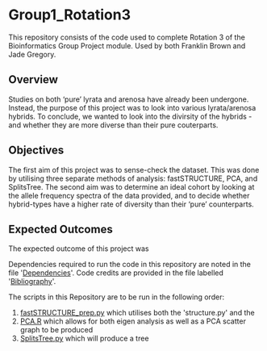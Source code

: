 # Group1_Rotation3
This repository consists of the code used to complete Rotation 3 of the Bioinformatics Group Project module. Used by both Franklin Brown and Jade Gregory.

## Overview
Studies on both ‘pure’ lyrata and arenosa have already been undergone. Instead, the purpose of this project was to look into various lyrata/arenosa hybrids. To conclude, we wanted to look into the divirsity of the hybrids - and whether they are more diverse than their pure couterparts.

## Objectives
The first aim of this project was to sense-check the dataset. This was done by utilising three separate methods of analysis: fastSTRUCTURE, PCA, and SplitsTree. The second aim was to determine an ideal cohort by looking at the allele frequency spectra of the data provided, and to decide whether hybrid-types have a higher rate of diversity than their ‘pure’ counterparts.

## Expected Outcomes
The expected outcome of this project was

Dependencies required to run the code in this repository are noted in the file '[Dependencies]()'. Code credits are provided in the file labelled '[Bibliography]()'.

The scripts in this Repository are to be run in the following order:
1) [fastSTRUCTURE_prep.py]() which utilises both the 'structure.py' and the
2) [PCA.R](PCA.R) which allows for both eigen analysis as well as a PCA scatter graph to be produced
4) [SplitsTree.py]() which will produce a tree

